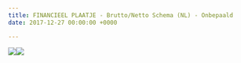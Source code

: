 ```yaml
---
title: FINANCIEEL PLAATJE - Brutto/Netto Schema (NL) - Onbepaald
date: 2017-12-27 00:00:00 +0000

---
```

![](https://app.forestry.io/sites/ckfgevllcw05bq/body-media/uploads/2018/09/03/Infograph%20Drive%20Eenmanszaak%20NL.jpg)![](https://app.forestry.io/sites/ckfgevllcw05bq/body-media/uploads/2018/09/03/Infograph%20Drive%20Vennootschap%20NL.jpg)